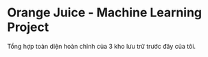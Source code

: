 # Orange Juice - Machine Learning Project
Tổng hợp toàn diện hoàn chỉnh của 3 kho lưu trữ trước đây của tôi.

